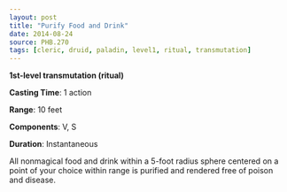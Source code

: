 ```yaml
---
layout: post
title: "Purify Food and Drink"
date: 2014-08-24
source: PHB.270
tags: [cleric, druid, paladin, level1, ritual, transmutation]
---
```


**1st-level transmutation (ritual)**

**Casting Time**: 1 action

**Range**: 10 feet

**Components**: V, S

**Duration**: Instantaneous

All nonmagical food and drink within a 5-foot radius sphere centered on a point of your choice within range is purified and rendered free of poison and disease.
